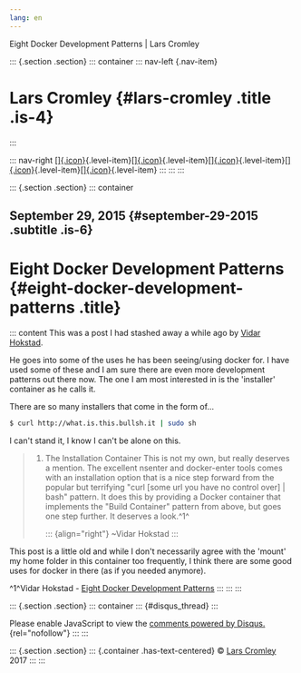 ```yaml
---
lang: en
---
```


Eight Docker Development Patterns \| Lars Cromley

::: {.section .section}
::: container
::: nav-left
[](https://cromleylabs.com){.nav-item}

# Lars Cromley {#lars-cromley .title .is-4}
:::

::: nav-right
[[]{.icon}](/about){.level-item}[[]{.icon}](/disclaimer){.level-item}[[]{.icon}](https://github.com/callmeradical){.level-item}[[]{.icon}](https://twitter.com/callmeradical){.level-item}[[]{.icon}](/index.xml){.level-item}
:::
:::
:::

::: {.section .section}
::: container
## September 29, 2015 {#september-29-2015 .subtitle .is-6}

# Eight Docker Development Patterns {#eight-docker-development-patterns .title}

::: content
This was a post I had stashed away a while ago by [Vidar
Hokstad](http://www.hokstad.com).

He goes into some of the uses he has been seeing/using docker for. I
have used some of these and I am sure there are even more development
patterns out there now. The one I am most interested in is the
'installer' container as he calls it.

There are so many installers that come in the form of...

``` bash
$ curl http://what.is.this.bullsh.it | sudo sh
```

I can't stand it, I know I can't be alone on this.

> 1.  The Installation Container This is not my own, but really deserves
>     a mention. The excellent nsenter and docker-enter tools comes with
>     an installation option that is a nice step forward from the
>     popular but terrifying "curl \[some url you have no control over\]
>     \| bash" pattern. It does this by providing a Docker container
>     that implements the "Build Container" pattern from above, but goes
>     one step further. It deserves a look.^1^
>
>     ::: {align="right"}
>     \~Vidar Hokstad
>     :::

This post is a little old and while I don't necessarily agree with the
'mount' my home folder in this container too frequently, I think there
are some good uses for docker in there (as if you needed anymore).

^1^Vidar Hokstad - [Eight Docker Development
Patterns](http://www.hokstad.com/docker/patterns)
:::
:::
:::

::: {.section .section}
::: container
::: {#disqus_thread}
:::

Please enable JavaScript to view the [comments powered by
Disqus.](https://disqus.com/?ref_noscript){rel="nofollow"}
:::
:::

::: {.section .section}
::: {.container .has-text-centered}
© [Lars Cromley](https://github.com/callmeradical) 2017
:::
:::
